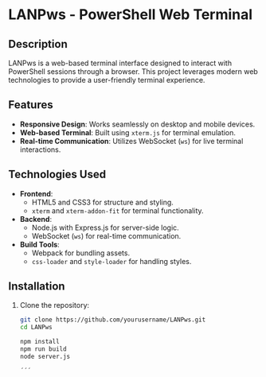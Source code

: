 # LANPws - PowerShell Web Terminal

## Description
LANPws is a web-based terminal interface designed to interact with PowerShell sessions through a browser. This project leverages modern web technologies to provide a user-friendly terminal experience.

## Features
- **Responsive Design**: Works seamlessly on desktop and mobile devices.
- **Web-based Terminal**: Built using `xterm.js` for terminal emulation.
- **Real-time Communication**: Utilizes WebSocket (`ws`) for live terminal interactions.

## Technologies Used
- **Frontend**:
  - HTML5 and CSS3 for structure and styling.
  - `xterm` and `xterm-addon-fit` for terminal functionality.
- **Backend**:
  - Node.js with Express.js for server-side logic.
  - WebSocket (`ws`) for real-time communication.
- **Build Tools**:
  - Webpack for bundling assets.
  - `css-loader` and `style-loader` for handling styles.

## Installation

1. Clone the repository:
   ```bash
   git clone https://github.com/yourusername/LANPws.git
   cd LANPws

   npm install
   npm run build
   node server.js
   
   ´´´
